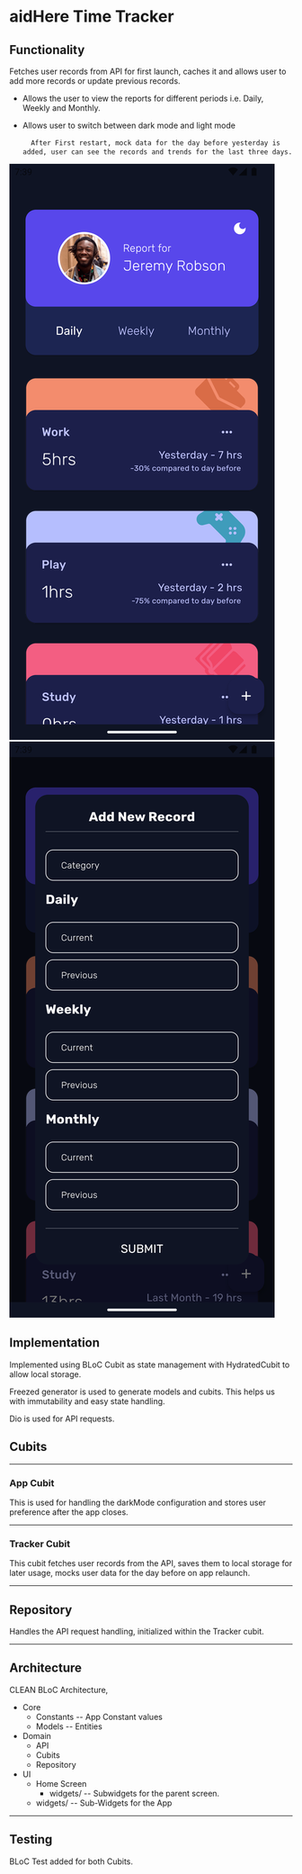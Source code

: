 # aidHere Time Tracker 

## Functionality 

Fetches user records from API for first launch, caches it and allows user to add more records or update previous records. 

- Allows the user to view the reports for different periods i.e. Daily, Weekly and Monthly.

- Allows user to switch between dark mode and light mode


        After First restart, mock data for the day before yesterday is added, user can see the records and trends for the last three days. 


![Default Layout](flutter_02.png)
![Add Record](flutter_04.png)



## **Implementation**

Implemented using BLoC Cubit as state management with HydratedCubit to allow local storage. 

Freezed generator is used to generate models and cubits. This helps us with immutability and easy state handling. 

Dio is used for API requests. 


## **Cubits**
---
### App Cubit

This is used for handling the darkMode configuration and stores user preference after the app closes. 

---
### Tracker Cubit 

This cubit fetches user records from the API, saves them to local storage for later usage, mocks user data for the day before on app relaunch. 

---
## **Repository**

Handles the API request handling, initialized within the Tracker cubit. 


--- 

## **Architecture**

CLEAN BLoC Architecture, 

- Core 
    - Constants  -- App Constant values
    - Models  -- Entities
- Domain
    - API
    - Cubits
    - Repository 
- UI 
    - Home Screen 
        - widgets/ -- Subwidgets for the parent screen. 
    - widgets/ -- Sub-Widgets for the App



---
## **Testing**

BLoC Test added for both Cubits. 